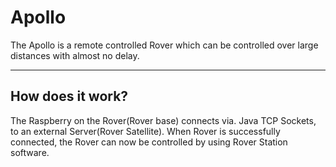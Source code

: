 Apollo
===================

The Apollo is a remote controlled Rover
which can be controlled over large distances with almost no delay.

----------


How does it work?
-------------
The Raspberry on the Rover(Rover base) connects via. Java TCP Sockets, to an external Server(Rover Satellite).
When Rover is successfully connected, the Rover can now be controlled
by using Rover Station software.
